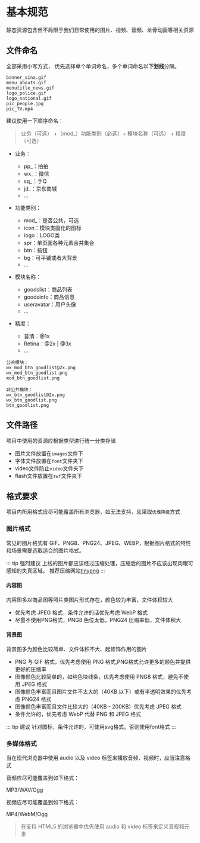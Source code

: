 # 基本规范
静态资源包含但不局限于我们日常使用的图片、视频、音频、龙骨动画等相关资源

## 文件命名

全部采用小写方式， 优先选择单个单词命名，多个单词命名以**下划线**分隔。

```
banner_sina.gif
menu_abouts.gif
menutitle_news.gif
logo_police.gif
logo_national.gif
pic_people.jpg
pic_TV.mp4
```
建议使用一下顺序命名：

> 业务（可选） +（mod_）功能类别（必选）+ 模块名称（可选） + 精度（可选）

- 业务：
  - pp_：拍拍
  - wx_：微信
  - sq_：手Q
  - jd_：京东商城
  - …
  
- 功能类别：
  - mod_：是否公共，可选
  - icon：模块类固化的图标
  - logo：LOGO类
  - spr：单页面各种元素合并集合
  - btn：按钮
  - bg：可平铺或者大背景
  - …

- 模块名称：
  - goodslist：商品列表
  - goodsinfo：商品信息
  - useravatar：用户头像
  - …

- 精度：
  - 普清：@1x
  - Retina：@2x | @3x
  - …
```
公共模块：
wx_mod_btn_goodlist@2x.png
wx_mod_btn_goodlist.png
mod_btn_goodlist.png 

非公共模块：
wx_btn_goodlist@2x.png
wx_btn_goodlist.png
btn_goodlist.png
```

## 文件路径

项目中使用的资源应根据类型进行统一分类存储

- 图片文件放置在`images`文件下
- 字体文件放置在`font`文件夹下
- video文件防止`video`文件夹下
- flash文件放置在`swf`文件夹下


## 格式要求
项目内所用格式应尽可能覆盖所有浏览器，如无法支持，应采取`优雅降级`方式

### 图片格式
常见的图片格式有 GIF、PNG8、PNG24、JPEG、WEBP，根据图片格式的特性和场景需要选取适合的图片格式。

::: tip 强烈建议
  上线的图片都应该经过压缩处理，压缩后的图片不应该出现肉眼可感知的失真区域。
  推荐压缩网站[tinypng](https://tinypng.com/)
:::

#### 内容图

内容图多以商品图等照片类图片形式存在，颜色较为丰富，文件体积较大

- 优先考虑 JPEG 格式，条件允许的话优先考虑 WebP 格式
- 尽量不使用PNG格式，PNG8 色位太低，PNG24 压缩率低，文件体积大

#### 背景图

背景图多为颜色比较简单、文件体积不大、起修饰作用的图片

- PNG 与 GIF 格式，优先考虑使用 PNG 格式,PNG格式允许更多的颜色并提供更好的压缩率
- 图像颜色比较简单的，如纯色块线条，优先考虑使用 PNG8 格式，避免不使用 JPEG 格式
- 图像颜色丰富而且图片文件不太大的（40KB 以下）或有半透明效果的优先考虑 PNG24 格式
- 图像颜色丰富而且文件比较大的（40KB - 200KB）优先考虑 JPEG 格式
- 条件允许的，优先考虑 WebP 代替 PNG 和 JPEG 格式

::: tip 建议
  针对图标，条件允许的，可使用svg格式。否则使用font格式
:::

### 多媒体格式
当在现代浏览器中使用 audio 以及 video 标签来播放音频、视频时，应当注意格式

音频应尽可能覆盖到如下格式：

MP3/WAV/Ogg

视频应尽可能覆盖到如下格式：

MP4/WebM/Ogg
> 在支持 HTML5 的浏览器中优先使用 audio 和 video 标签来定义音视频元素



